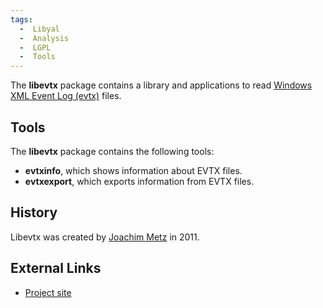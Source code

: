 ```yaml
---
tags:
  -  Libyal
  -  Analysis
  -  LGPL
  -  Tools
---
```

The **libevtx** package contains a library and applications to read
[Windows XML Event Log (evtx)](windows_xml_event_log_(evtx).md)
files.

## Tools

The **libevtx** package contains the following tools:

- **evtxinfo**, which shows information about EVTX files.
- **evtxexport**, which exports information from EVTX files.

## History

Libevtx was created by [Joachim Metz](joachim_metz.md) in 2011.

## External Links

- [Project site](http://github.com/libyal/libevtx/)

